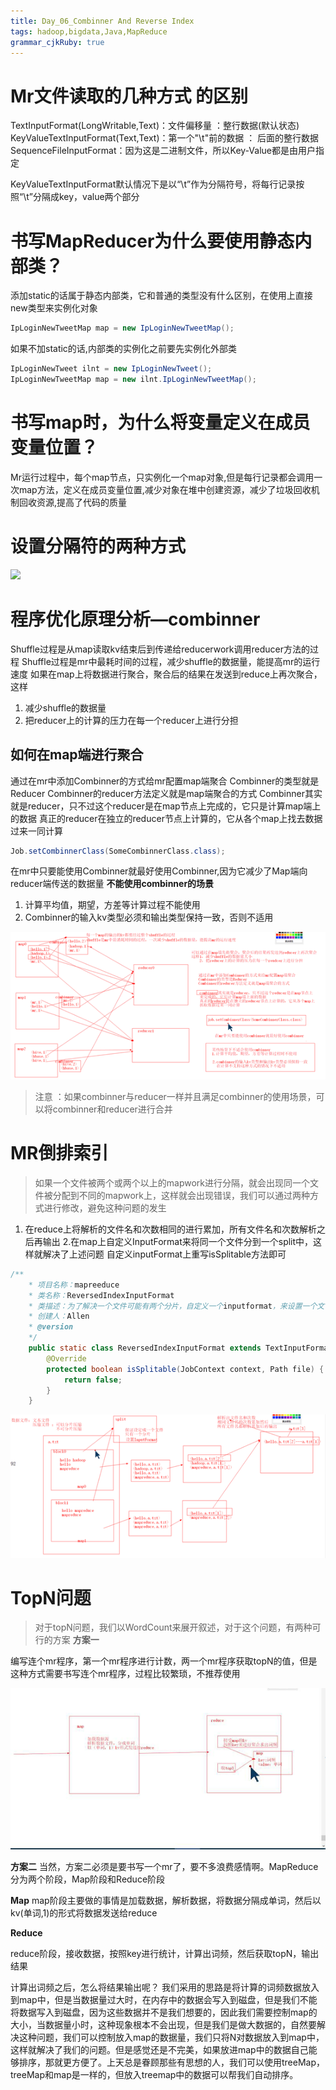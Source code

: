 ```yaml
---
title: Day_06_Combinner And Reverse Index
tags: hadoop,bigdata,Java,MapReduce
grammar_cjkRuby: true
---
```



# Mr文件读取的几种方式 的区别
TextInputFormat(LongWritable,Text)：文件偏移量 ：整行数据(默认状态)
KeyValueTextInputFormat(Text,Text)：第一个"\t"前的数据 ： 后面的整行数据
SequenceFileInputFormat：因为这是二进制文件，所以Key-Value都是由用户指定

KeyValueTextInputFormat默认情况下是以“\t”作为分隔符号，将每行记录按照“\t”分隔成key，value两个部分

# 书写MapReducer为什么要使用静态内部类？

添加static的话属于静态内部类，它和普通的类型没有什么区别，在使用上直接new类型来实例化对象

``` java
IpLoginNewTweetMap map = new IpLoginNewTweetMap();
```
如果不加static的话,内部类的实例化之前要先实例化外部类

``` java
IpLoginNewTweet ilnt = new IpLoginNewTweet();
IpLoginNewTweetMap map = new ilnt.IpLoginNewTweetMap();
```

# 书写map时，为什么将变量定义在成员变量位置？

Mr运行过程中，每个map节点，只实例化一个map对象,但是每行记录都会调用一次map方法，定义在成员变量位置,减少对象在堆中创建资源，减少了垃圾回收机制回收资源,提高了代码的质量 

# 设置分隔符的两种方式

![][1]

# 程序优化原理分析—combinner
Shuffle过程是从map读取kv结束后到传递给reducerwork调用reducer方法的过程
Shuffle过程是mr中最耗时间的过程，减少shuffle的数据量，能提高mr的运行速度
如果在map上将数据进行聚合，聚合后的结果在发送到reduce上再次聚合，这样
1.	减少shuffle的数据量
2.	把reducer上的计算的压力在每一个reducer上进行分担

## 如何在map端进行聚合
通过在mr中添加Combinner的方式给mr配置map端聚合
Combinner的类型就是Reducer
Combinner的reducer方法定义就是map端聚合的方式
Combinner其实就是reducer，只不过这个reducer是在map节点上完成的，它只是计算map端上的数据
真正的reducer在独立的reducer节点上计算的，它从各个map上找去数据过来一同计算

``` java
Job.setCombinnerClass(SomeCombinnerClass.class);
```

在mr中只要能使用Combinner就最好使用Combinner,因为它减少了Map端向reducer端传送的数据量
**不能使用combinner的场景**
1.	计算平均值，期望，方差等计算过程不能使用
2.	Combinner的输入kv类型必须和输出类型保持一致，否则不适用

![combinner原理分析][2]

> 注意 ：如果combinner与reducer一样并且满足combinner的使用场景，可以将combinner和reducer进行合并

# MR倒排索引

> 如果一个文件被两个或两个以上的mapwork进行分隔，就会出现同一个文件被分配到不同的mapwork上，这样就会出现错误，我们可以通过两种方式进行修改，避免这种问题的发生

1. 在reduce上将解析的文件名和次数相同的进行累加，所有文件名和次数解析之后再输出
2.在map上自定义InputFormat来将同一个文件分到一个split中，这样就解决了上述问题
自定义inputFormat上重写isSplitable方法即可

``` java
/**
	* 项目名称：mapreeduce
	* 类名称：ReversedIndexInputFormat
	* 类描述：为了解决一个文件可能有两个分片，自定义一个inputformat，来设置一个文件只能有一个分片，前提是文件不宜过大，否则另想办法
	* 创建人：Allen
	* @version
	*/
	public static class ReversedIndexInputFormat extends TextInputFormat{
		@Override
		protected boolean isSplitable(JobContext context, Path file) {
			return false;
		}
	}
```


![enter description here][3]


# TopN问题

> 对于topN问题，我们以WordCount来展开叙述，对于这个问题，有两种可行的方案
**方案一**

编写连个mr程序，第一个mr程序进行计数，两一个mr程序获取topN的值，但是这种方式需要书写连个mr程序，过程比较繁琐，不推荐使用

![方案一处理流程示意图][4]

**方案二**
当然，方案二必须是要书写一个mr了，要不多浪费感情啊。MapReduce分为两个阶段，Map阶段和Reduce阶段

**Map**
map阶段主要做的事情是加载数据，解析数据，将数据分隔成单词，然后以kv(单词,1)的形式将数据发送给reduce

**Reduce**

reduce阶段，接收数据，按照key进行统计，计算出词频，然后获取topN，输出结果

计算出词频之后，怎么将结果输出呢？
我们采用的思路是将计算的词频数据放入到map中，但是当数据量过大时，在内存中的数据会写入到磁盘，但是我们不能将数据写入到磁盘，因为这些数据并不是我们想要的，因此我们需要控制map的大小，当数据量小时，这种现象根本不会出现，但是我们是做大数据的，自然要解决这种问题，我们可以控制放入map的数据量，我们只将N对数据放入到map中，这样就解决了我们的问题。但是感觉还是不完美，如果放进map中的数据自己能够排序，那就更方便了。上天总是眷顾那些有思想的人，我们可以使用treeMap，treeMap和map是一样的，但放入treemap中的数据可以帮我们自动排序。


  [1]: https://www.github.com/xiesen310/notes_Images/raw/master/images/1508153602457.jpg
  [2]: https://www.github.com/xiesen310/notes_Images/raw/master/images/1508153725503.jpg
  [3]: https://www.github.com/xiesen310/notes_Images/raw/master/images/1508154050534.jpg
  [4]: https://www.github.com/xiesen310/notes_Images/raw/master/images/1508154487106.jpg